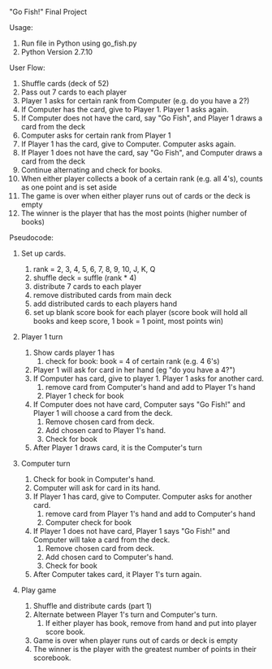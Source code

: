 "Go Fish!" Final Project

Usage:
1. Run file in Python using go_fish.py
2. Python Version 2.7.10

User Flow:

1. Shuffle cards (deck of 52)
2. Pass out 7 cards to each player
3. Player 1 asks for certain rank from Computer (e.g. do you have a 2?)
4. If Computer has the card, give to Player 1. Player 1 asks again.
5. If Computer does not have the card, say "Go Fish", and Player 1 draws a card from the deck
6. Computer asks for certain rank from Player 1
7. If Player 1 has the card, give to Computer. Computer asks again.
8. If Player 1 does not have the card, say "Go Fish", and Computer draws a card from the deck
9. Continue alternating and check for books.
10. When either player collects a book of a certain rank (e.g. all 4's), counts as one point and is set aside
11. The game is over when either player runs out of cards or the deck is empty
12. The winner is the player that has the most points (higher number of books)

Pseudocode:

1. Set up cards.
    1. rank = 2, 3, 4, 5, 6, 7, 8, 9, 10, J, K, Q
    2. shuffle deck = suffle (rank * 4)
    3. distribute 7 cards to each player
    4. remove distributed cards from main deck
    5. add distributed cards to each players hand
    6. set up blank score book for each player (score book will hold all books and keep score, 1 book = 1 point, most points win)

2. Player 1 turn
    1. Show cards player 1 has
        1. check for book: book = 4 of certain rank (e.g. 4 6's)
    2. Player 1 will ask for card in her hand (eg "do you have a 4?")
    3. If Computer has card, give to player 1.  Player 1 asks for another card.
        1. remove card from Computer's hand and add to Player 1's hand
        2. Player 1 check for book
    4. If Computer does not have card, Computer says "Go Fish!" and Player 1 will choose a card from the deck.
        1. Remove chosen card from deck.
        2. Add chosen card to Player 1's hand.
        3. Check for book
    5. After Player 1 draws card, it is the Computer's turn

3. Computer turn
    1. Check for book in Computer's hand.
    2. Computer will ask for card in its hand.
    3. If Player 1 has card, give to Computer.  Computer asks for another card.
        1. remove card from Player 1's hand and add to Computer's hand
        2. Computer check for book
    4. If Player 1 does not have card, Player 1 says "Go Fish!" and Computer will take a card from the deck.
        1. Remove chosen card from deck.
        2. Add chosen card to Computer's hand.
        3. Check for book
    5. After Computer takes card, it Player 1's turn again.

4. Play game
    1. Shuffle and distribute cards (part 1)
    2. Alternate between Player 1's turn and Computer's turn.
        1. If either player has book, remove from hand and put into player score book.
    3. Game is over when player runs out of cards or deck is empty
    4. The winner is the player with the greatest number of points in their scorebook. 
